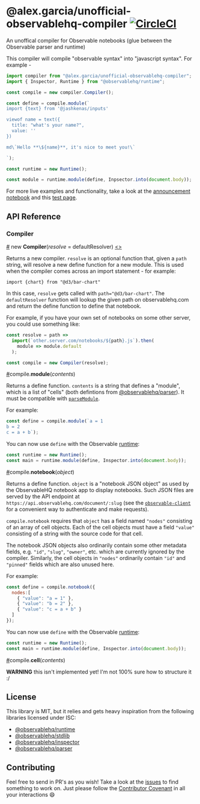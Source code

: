 # @alex.garcia/unofficial-observablehq-compiler [![CircleCI](https://circleci.com/gh/asg017/unofficial-observablehq-compiler.svg?style=svg)](https://circleci.com/gh/asg017/unofficial-observablehq-compiler)

An unoffical compiler for Observable notebooks (glue between the Observable parser and runtime)

This compiler will compile "observable syntax" into "javascript syntax".
For example -

```javascript
import compiler from "@alex.garcia/unofficial-observablehq-compiler";
import { Inspector, Runtime } from "@observablehq/runtime";

const compile = new compiler.Compiler();

const define = compile.module(`
import {text} from '@jashkenas/inputs'

viewof name = text({
  title: "what's your name?",
  value: ''
})

md\`Hello **\${name}**, it's nice to meet you!\`

`);

const runtime = new Runtime();

const module = runtime.module(define, Inpsector.into(document.body));
```

For more live examples and functionality, take a look at the [announcement notebook](https://observablehq.com/d/74f872c4fde62e35)
and this [test page](https://github.com/asg017/unofficial-observablehq-compiler/blob/master/test/test.html).

## API Reference

### Compiler

<a href="#Compiler" name="Compiler">#</a> new <b>Compiler</b>(<i>resolve</i> = defaultResolver) [<>](https://github.com/asg017/unofficial-observablehq-compiler/blob/master/src/compiler.js#L119 "Source")

Returns a new compiler. `resolve` is an optional function that, given a `path`
string, will resolve a new define function for a new module. This is used when
the compiler comes across an import statement - for example:

```
import {chart} from "@d3/bar-chart"
```

In this case, `resolve` gets called with `path="@d3/bar-chart"`. The `defaultResolver`
function will lookup the given path on observablehq.com and return the define
function to define that notebook.

For example, if you have your own set of notebooks on some other server, you
could use something like:

```javascript
const resolve = path =>
  import(`other.server.com/notebooks/${path}.js`).then(
    module => module.default
  );

const compile = new Compiler(resolve);
```

<a href="#compile_module" name="compile_module">#</a>compile.<b>module</b>(<i>contents</i>)

Returns a define function. `contents` is a string that defines a "module", which
is a list of "cells" (both defintions from [@observablehq/parser](https://github.com/observablehq/parser)).
It must be compatible with [`parseModule`](https://github.com/observablehq/parser#parseModule).

For example:

```javascript
const define = compile.module(`a = 1
b = 2
c = a + b`);
```

You can now use `define` with the Observable [runtime](https://github.com/observablehq/runtime):

```javascript
const runtime = new Runtime();
const main = runtime.module(define, Inspector.into(document.body));
```

<a href="#compile_notebook" name="compile_notebook">#</a>compile.<b>notebook</b>(<i>object</i>)

Returns a define function. `object` is a "notebook JSON object" as used by the
ObservableHQ notebook app to display notebooks. Such JSON files are served by
the API endpoint at `https://api.observablehq.com/document/:slug` (see the
[`observable-client`](https://github.com/mootari/observable-client) for a
convenient way to authenticate and make requests).

`compile.notebook` requires that `object` has a field named `"nodes"`
consisting of an array of cell objects. Each of the cell objects must have a
field `"value"` consisting of a string with the source code for that cell.

The notebook JSON objects also ordinarily contain some other metadata fields,
e.g. `"id"`, `"slug"`, `"owner"`, etc. which are currently ignored by the
compiler. Similarly, the cell objects in `"nodes"` ordinarily contain `"id"` and
`"pinned"` fields which are also unused here.

For example:

```javascript
const define = compile.notebook({
  nodes:[
    { "value": "a = 1" },
    { "value": "b = 2" },
    { "value": "c = a + b" }
  ]
});
```

You can now use `define` with the Observable [runtime](https://github.com/observablehq/runtime):

```javascript
const runtime = new Runtime();
const main = runtime.module(define, Inspector.into(document.body));
```

<a href="#compile_cell" name="compile_cell">#</a>compile.<b>cell</b>(<i>contents</i>)

**WARNING** this isn't implemented yet! I'm not 100% sure how to structure it :/

## License

This library is MIT, but it relies and gets heavy inspiration from the following
libraries licensed under ISC:

- [@observablehq/runtime](https://github.com/observablehq/runtime)
- [@observablehq/stdlib](https://github.com/observablehq/stdlib)
- [@observablehq/inspector](https://github.com/observablehq/inspector)
- [@observablehq/parser](https://github.com/observablehq/parser)

## Contributing

Feel free to send in PR's as you wish! Take a look at the [issues](https://github.com/asg017/unofficial-observablehq-compiler/issues)
to find something to work on. Just please follow the [Contributor Covenant](https://www.contributor-covenant.org/)
in all your interactions :smile:
